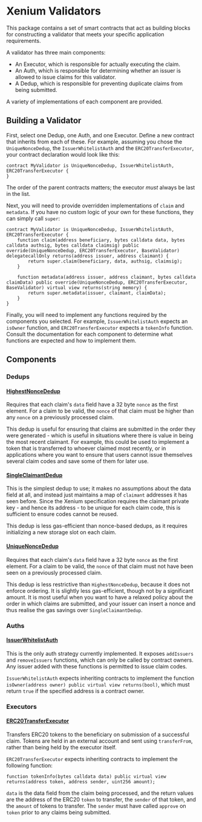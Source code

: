 # Xenium Validators

This package contains a set of smart contracts that act as building blocks for constructing a validator that meets your specific application requirements.

A validator has three main components:
 - An Executor, which is responsible for actually executing the claim.
 - An Auth, which is responsible for determining whether an issuer is allowed to issue claims for this validator.
 - A Dedup, which is responsible for preventing duplicate claims from being submitted.

A variety of implementations of each component are provided.

## Building a Validator

First, select one Dedup, one Auth, and one Executor. Define a new contract that inherits from each of these. For example, assuming you chose the `UniqueNonceDedup`, the `IssuerWhitelistAuth` and the `ERC20TransferExecutor`, your contract declaration would look like this:

```solidity
contract MyValidator is UniqueNonceDedup, IssuerWhitelistAuth, ERC20TransferExecutor {
}
```

The order of the parent contracts matters; the executor *must* always be last in the list.

Next, you will need to provide overridden implementations of `claim` and `metadata`. If you have no custom logic of your own for these functions, they can simply call `super`:

```solidity
contract MyValidator is UniqueNonceDedup, IssuerWhitelistAuth, ERC20TransferExecutor {
    function claim(address beneficiary, bytes calldata data, bytes calldata authsig, bytes calldata claimsig) public override(UniqueNonceDedup, ERC20TransferExecutor, BaseValidator) delegatecallOnly returns(address issuer, address claimant) {
        return super.claim(beneficiary, data, authsig, claimsig);
    }

    function metadata(address issuer, address claimant, bytes calldata claimData) public override(UniqueNonceDedup, ERC20TransferExecutor, BaseValidator) virtual view returns(string memory) {
        return super.metadata(issuer, claimant, claimData);
    }
}
```

Finally, you will need to implement any functions required by the components you selected. For example, `IssuerWhitelistAuth` expects an `isOwner` function, and `ERC20TransferExecutor` expects a `tokenInfo` function. Consult the documentation for each component to determine what functions are expected and how to implement them.

## Components

### Dedups

#### [HighestNonceDedup](dedups/HighestNonceDedup.sol)

Requires that each claim's `data` field have a 32 byte `nonce` as the first element. For a claim to be valid, the `nonce` of that claim must be higher than any `nonce` on a previously processed claim.

This dedup is useful for ensuring that claims are submitted in the order they were generated - which is useful in situations where there is value in being the most recent claimant. For example, this could be used to implement a token that is transferred to whoever claimed most recently, or in applications where you want to ensure that users cannot issue themselves several claim codes and save some of them for later use.

#### [SingleClaimantDedup](dedups/SingleClaimantDedup.sol)

This is the simplest dedup to use; it makes no assumptions about the data field at all, and instead just maintains a map of `claimant` addresses it has seen before. Since the Xenium specification requires the claimant private key - and hence its address - to be unique for each claim code, this is sufficient to ensure codes cannot be reused.

This dedup is less gas-efficient than nonce-based dedups, as it requires initializing a new storage slot on each claim.

#### [UniqueNonceDedup](dedups/UniqueNonceDedup.sol)

Requires that each claim's `data` field have a 32 byte `nonce` as the first element. For a claim to be valid, the `nonce` of that claim must not have been seen on a previously processed claim.

This dedup is less restrictive than `HighestNonceDedup`, because it does not enforce ordering. It is slightly less gas-efficient, though not by a significant amount. It is most useful when you want to have a relaxed policy about the order in which claims are submitted, and your issuer can insert a nonce and thus realise the gas savings over `SingleClaimantDedup`.

### Auths

#### [IssuerWhitelistAuth](auths/IssuerWhitelistAuth.sol)

This is the only auth strategy currently implemented. It exposes `addIssuers` and `removeIssuers` functions, which can only be called by contract owners. Any issuer added with these functions is permitted to issue claim codes.

`IssuerWhitelistAuth` expects inheriting contracts to implement the function `isOwner(address owner) public virtual view returns(bool)`, which must return `true` if the specified address is a contract owner.

### Executors

#### [ERC20TransferExecutor](executors/ERC20TransferExecutor.sol)

Transfers ERC20 tokens to the beneficiary on submission of a successful claim. Tokens are held in an external account and sent using `transferFrom`, rather than being held by the executor itself.

`ERC20TransferExecutor` expects inheriting contracts to implement the following function:

```solidity
function tokenInfo(bytes calldata data) public virtual view returns(address token, address sender, uint256 amount);
```

`data` is the data field from the claim being processed, and the return values are the address of the ERC20 `token` to transfer, the `sender` of that token, and the `amount` of tokens to transfer. The `sender` must have called `approve` on `token` prior to any claims being submitted.
